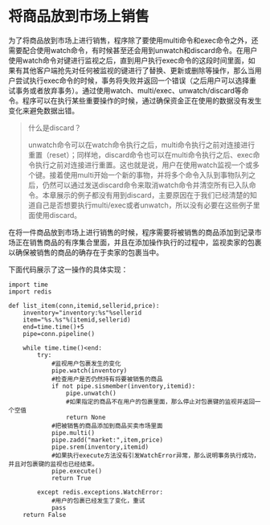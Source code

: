 # 将商品放到市场上销售

为了将商品放到市场上进行销售，程序除了要使用multi命令和exec命令之外，还需要配合使用watch命令，有时候甚至还会用到unwatch和discard命令。在用户使用watch命令对键进行监视之后，直到用户执行exec命令的这段时间里面，如果有其他客户端抢先对任何被监视的键进行了替换、更新或删除等操作，那么当用户尝试执行exec命令的时候，事务将失败并返回一个错误（之后用户可以选择重试事务或者放弃事务）。通过使用watch、multi/exec、unwatch/discard等命令。程序可以在执行某些重要操作的时候，通过确保资金正在使用的数据没有发生变化来避免数据出错。

> 什么是discard？
>
> unwatch命令可以在watch命令执行之后，multi命令执行之前对连接进行重置（reset）；同样地，discard命令也可以在multi命令执行之后、exec命令执行之前对连接进行重置。这也就是说，用户在使用watch监视一个或多个键。接着使用multi开始一个新的事物，并将多个命令入队到事物队列之后，仍然可以通过发送discard命令来取消watch命令并清空所有已入队命令。本章展示的例子都没有用到discard，主要原因在于我们已经清楚的知道自己是否想要执行multi/exec或者unwatch，所以没有必要在这些例子里面使用discard。

在将一件商品放到市场上进行销售的时候，程序需要将被销售的商品添加到记录市场正在销售商品的有序集合里面，并且在添加操作执行的过程中，监视卖家的包裹以确保被销售的商品的确存在于卖家的包裹当中。

下面代码展示了这一操作的具体实现：

```
import time
import redis

def list_item(conn,itemid,sellerid,price):
    inventory="inventory:%s"%sellerid
    item="%s.%s"%(itemid,sellerid)
    end=time.time()+5
    pipe=conn.pipeline()

    while time.time()<end:
        try:
            #监视用户包裹发生的变化
            pipe.watch(inventory)
            #检查用户是否仍然持有将要被销售的商品
            if not pipe.sismember(inventory,itemid):
                pipe.unwatch()
                #如果指定的商品不在用户的包裹里面，那么停止对包裹键的监视并返回一个空值
                return None
            #把被销售的商品添加到商品买卖市场里面
            pipe.multi()
            pipe.zadd("market:",item,price)
            pipe.srem(inventory,itemid)
            #如果执行execute方法没有引发WatchError异常，那么说明事务执行成功，并且对包裹键的监视也已经结束。
            pipe.execute()
            return True

        except redis.exceptions.WatchError:
            #用户的包裹已经发生了变化，重试
            pass
    return False
```



